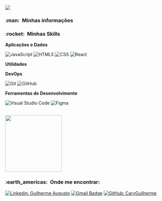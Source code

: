 ![](https://komarev.com/ghpvc/?username=CarvGuilherme&color=006bed)

<h3> :man: &nbsp;Minhas informações </h3>

<h3> :rocket: &nbsp;Minhas Skills </h3>

**Aplicações e Dados**


  ![JavaScript](https://img.shields.io/badge/-JavaScript-333333?style=flat&logo=javascript)
  ![HTML5](https://img.shields.io/badge/-HTML5-333333?style=flat&logo=HTML5)
  ![CSS](https://img.shields.io/badge/-CSS-333333?style=flat&logo=CSS3&logoColor=1572B6)
  ![React](https://img.shields.io/badge/-React-333333?style=flat&logo=react)

**Utilidades**

**DevOps**

  ![Git](https://img.shields.io/badge/-Git-333333?style=flat&logo=git)
  ![GitHub](https://img.shields.io/badge/-GitHub-333333?style=flat&logo=github)

**Ferramentas de Desenvolvimento**

  ![Visual Studio Code](https://img.shields.io/badge/-Visual%20Studio%20Code-333333?style=flat&logo=visual-studio-code&logoColor=007ACC)
  ![Figma](https://img.shields.io/badge/-Figma-333333?style=flat&logo=figma&logoColor=007ACC)

<br/>

<a href="https://github.com/CarvGuilherme" >
  <img height="180em" src="https://github-readme-stats.vercel.app/api?username=luanvictorms&theme=dracula&show_icons=true" />
</a>

<br/>

<h3> :earth_americas: &nbsp;Onde me encontrar: </h3> 

[![Linkedin: Guilherme Augusto](https://img.shields.io/badge/-USERNAME-blue?style=flat-square&logo=Linkedin&logoColor=white&link=https://www.linkedin.com/in/guilherme-augusto-de-carvalho-785290208/)](https://www.linkedin.com/in/guilherme-augusto-de-carvalho-785290208/)
[![Gmail Badge](https://img.shields.io/badge/-seuemail@email.com-006bed?style=flat-square&logo=Gmail&logoColor=white&link=mailto:guiaugustocarvalho@gmail.com)](mailto:guiaugustocarvalho@gmail.com)
[![GitHub: CarvGuilherme]( https://img.shields.io/github/followers/""?label=follow&style=social)](https://github.com/CarvGuilherme)
